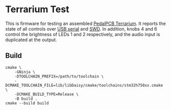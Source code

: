 # Terrarium Test

This is firmware for testing an assembled
[PedalPCB Terrarium](https://www.pedalpcb.com/product/pcb351/).
It reports the state of all controls over
[USB serial](https://electro-smith.github.io/libDaisy/md_doc_2md_2__a2___getting-_started-_serial-_printing.html)
and [SWD](http://www.embedded-communication.com/en/misc/printf-with-st-link/).
In addition, knobs 4 and 6 control the brightness of LEDs 1 and 2 respectively,
and the audio input is duplicated at the output.

## Build

    cmake \
        -GNinja \
        -DTOOLCHAIN_PREFIX=/path/to/toolchain \
        -DCMAKE_TOOLCHAIN_FILE=lib/libDaisy/cmake/toolchains/stm32h750xx.cmake \
        -DCMAKE_BUILD_TYPE=Release \
        -B build .
    cmake --build build
